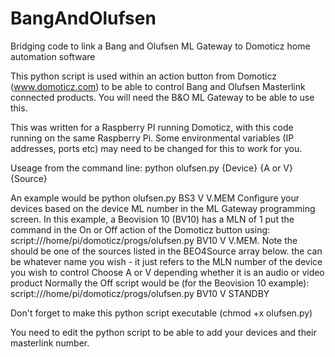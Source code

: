 # BangAndOlufsen
Bridging code to link a Bang and Olufsen ML Gateway to Domoticz home automation software

This python script is used within an action button from Domoticz (www.domoticz.com) to be able to control Bang and Olufsen Masterlink connected products. You will need the B&O ML Gateway to be able to use this.

This was written for a Raspberry PI running Domoticz, with this code running on the same Raspberry Pi. Some environmental variables (IP addresses, ports etc) may need to be changed for this to work for you.

Useage from the command line: python olufsen.py {Device} {A or V} {Source}

An example would be python olufsen.py BS3 V V.MEM
Configure your devices based on the device ML number in the ML Gateway 
programming screen. In this example, a Beovision 10 (BV10) has a MLN of 1
put the command in the On or Off action of the Domoticz button using:
script:///home/pi/domoticz/progs/olufsen.py BV10 V V.MEM.
Note the <Source> should be one of the sources listed in the BEO4Source
array below. the <Device> can be whatever name you wish - it just refers to the MLN
number of the device you wish to control
Choose A or V depending whether it is an audio or video product
Normally the Off script would be (for the Beovision 10 example):
  script:///home/pi/domoticz/progs/olufsen.py BV10 V STANDBY

 Don't forget to make this python script executable (chmod +x olufsen.py)

You need to edit the python script to be able to add your devices and their masterlink number.
